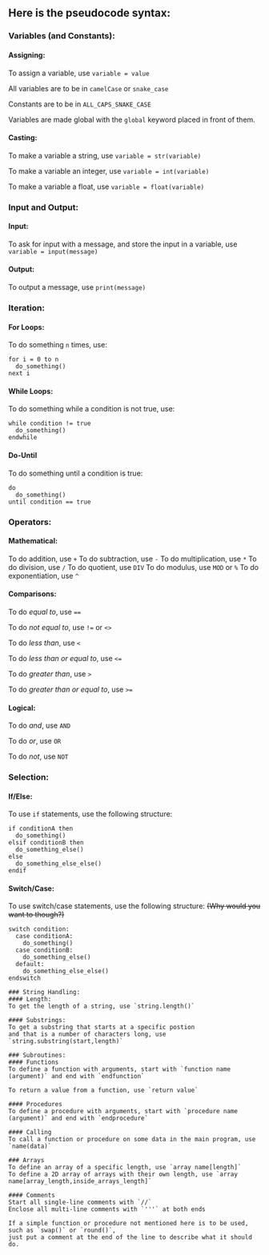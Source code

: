 ## Here is the pseudocode syntax:

### Variables (and Constants):
#### Assigning:
To assign a variable, use `variable = value`

All variables are to be in `camelCase` or `snake_case`

Constants are to be in `ALL_CAPS_SNAKE_CASE`

Variables are made global with the `global` keyword placed in front of them.

#### Casting:
To make a variable a string, use `variable = str(variable)`

To make a variable an integer, use `variable = int(variable)`

To make a variable a float, use `variable = float(variable)`

### Input and Output:
#### Input:
To ask for input with a message, and store the input in a variable, use `variable = input(message)`

#### Output:
To output a message, use `print(message)`

### Iteration:
#### For Loops:
To do something `n` times, use:
```
for i = 0 to n
  do_something()
next i
```

#### While Loops:
To do something while a condition is not true, use:
```
while condition != true
  do_something()
endwhile
```

#### Do-Until
To do something until a condition is true:
```
do
  do_something()
until condition == true
```

### Operators:
#### Mathematical:
To do addition, use `+`
To do subtraction, use `-`
To do multiplication, use `*`
To do division, use `/`
To do quotient, use `DIV`
To do modulus, use `MOD` or `%`
To do exponentiation, use `^`

#### Comparisons:
To do *equal to*, use `==`

To do *not equal to*, use `!=` or `<>`

To do *less than*, use `<`

To do *less than or equal to*, use `<=`

To do *greater than*, use `>`

To do *greater than or equal to*, use `>=`

#### Logical:
To do *and*, use `AND`

To do *or*, use `OR`

To do *not*, use `NOT`

### Selection:
#### If/Else:
To use `if` statements, use the following structure:
```
if conditionA then
  do_something()
elsif conditionB then
  do_something_else()
else
  do_something_else_else()
endif
```

#### Switch/Case:
To use switch/case statements, use the following structure: ~~(Why would you want to though?)~~
```
switch condition:
  case conditionA:
    do_something()
  case conditionB:
    do_something_else()
  default:
    do_something_else_else()
endswitch

### String Handling:
#### Length:
To get the length of a string, use `string.length()`

#### Substrings:
To get a substring that starts at a specific postion 
and that is a number of characters long, use `string.substring(start,length)`

### Subroutines:
#### Functions
To define a function with arguments, start with `function name (argument)` and end with `endfunction`

To return a value from a function, use `return value`

#### Procedures
To define a procedure with arguments, start with `procedure name (argument)` and end with `endprocedure`

#### Calling
To call a function or procedure on some data in the main program, use `name(data)`

### Arrays
To define an array of a specific length, use `array name[length]`
To define a 2D array of arrays with their own length, use `array name[array_length,inside_arrays_length]`

#### Comments
Start all single-line comments with `//`
Enclose all multi-line comments with `'''` at both ends

If a simple function or procedure not mentioned here is to be used, such as `swap()` or `round()`, 
just put a comment at the end of the line to describe what it should do.
